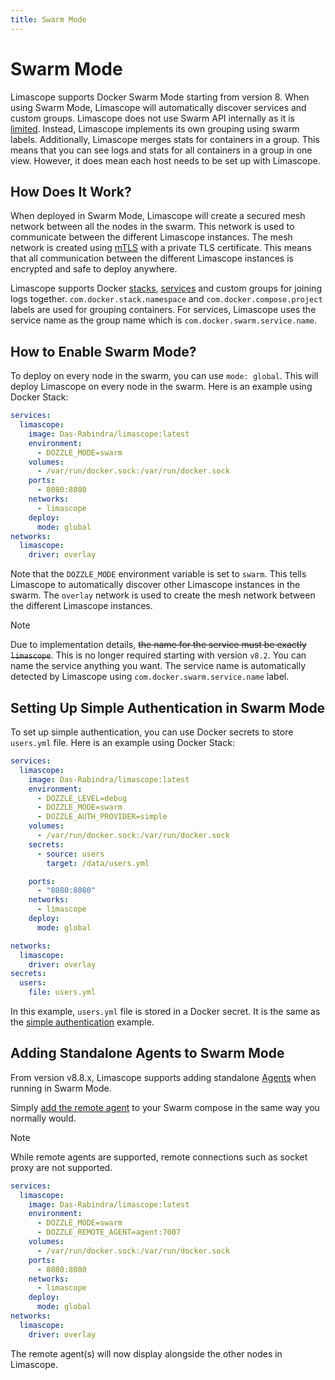 ```yaml
---
title: Swarm Mode
---
```


# Swarm Mode

Limascope supports Docker Swarm Mode starting from version 8. When using Swarm Mode, Limascope will automatically discover services and custom groups. Limascope does not use Swarm API internally as it is [limited](https://github.com/moby/moby/issues/33183). Instead, Limascope implements its own grouping using swarm labels. Additionally, Limascope merges stats for containers in a group. This means that you can see logs and stats for all containers in a group in one view. However, it does mean each host needs to be set up with Limascope.

## How Does It Work?

When deployed in Swarm Mode, Limascope will create a secured mesh network between all the nodes in the swarm. This network is used to communicate between the different Limascope instances. The mesh network is created using [mTLS](https://www.cloudflare.com/learning/access-management/what-is-mutual-tls) with a private TLS certificate. This means that all communication between the different Limascope instances is encrypted and safe to deploy anywhere.

Limascope supports Docker [stacks](https://docs.docker.com/reference/cli/docker/stack/deploy/), [services](https://docs.docker.com/engine/swarm/how-swarm-mode-works/services/) and custom groups for joining logs together. `com.docker.stack.namespace` and `com.docker.compose.project` labels are used for grouping containers. For services, Limascope uses the service name as the group name which is `com.docker.swarm.service.name`.

## How to Enable Swarm Mode?

To deploy on every node in the swarm, you can use `mode: global`. This will deploy Limascope on every node in the swarm. Here is an example using Docker Stack:

```yml
services:
  limascope:
    image: Das-Rabindra/limascope:latest
    environment:
      - DOZZLE_MODE=swarm
    volumes:
      - /var/run/docker.sock:/var/run/docker.sock
    ports:
      - 8080:8080
    networks:
      - limascope
    deploy:
      mode: global
networks:
  limascope:
    driver: overlay
```

Note that the `DOZZLE_MODE` environment variable is set to `swarm`. This tells Limascope to automatically discover other Limascope instances in the swarm. The `overlay` network is used to create the mesh network between the different Limascope instances.

> [!NOTE]
> Due to implementation details, <strike>the name for the service must be exactly `limascope`</strike>. This is no longer required starting with version `v8.2`. You can name the service anything you want. The service name is automatically detected by Limascope using `com.docker.swarm.service.name` label.

## Setting Up Simple Authentication in Swarm Mode

To set up simple authentication, you can use Docker secrets to store `users.yml` file. Here is an example using Docker Stack:

```yml
services:
  limascope:
    image: Das-Rabindra/limascope:latest
    environment:
      - DOZZLE_LEVEL=debug
      - DOZZLE_MODE=swarm
      - DOZZLE_AUTH_PROVIDER=simple
    volumes:
      - /var/run/docker.sock:/var/run/docker.sock
    secrets:
      - source: users
        target: /data/users.yml

    ports:
      - "8080:8080"
    networks:
      - limascope
    deploy:
      mode: global

networks:
  limascope:
    driver: overlay
secrets:
  users:
    file: users.yml
```

In this example, `users.yml` file is stored in a Docker secret. It is the same as the [simple authentication](/guide/authentication#generating-users-yml) example.

## Adding Standalone Agents to Swarm Mode

From version v8.8.x, Limascope supports adding standalone [Agents](/guide/agent) when running in Swarm Mode.

Simply [add the remote agent](/guide/agent#how-to-connect-to-an-agent) to your Swarm compose in the same way you normally would.

> [!NOTE]
> While remote agents are supported, remote connections such as socket proxy are not supported.

```yml
services:
  limascope:
    image: Das-Rabindra/limascope:latest
    environment:
      - DOZZLE_MODE=swarm
      - DOZZLE_REMOTE_AGENT=agent:7007
    volumes:
      - /var/run/docker.sock:/var/run/docker.sock
    ports:
      - 8080:8080
    networks:
      - limascope
    deploy:
      mode: global
networks:
  limascope:
    driver: overlay
```

The remote agent(s) will now display alongside the other nodes in Limascope.
